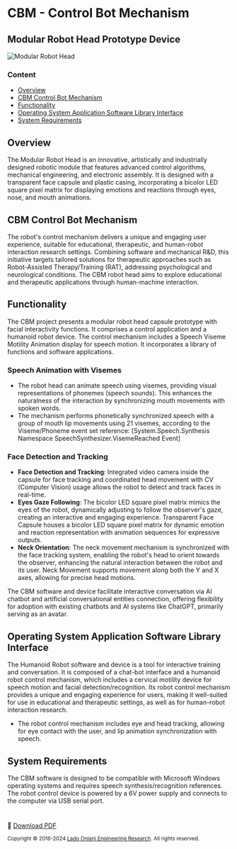 # CBM - Control Bot Mechanism
## Modular Robot Head Prototype Device

![Modular Robot Head](https://github.com/Engineering-Research-Lab/Modular-Robot-Head/blob/main/image/cbm-robot-modular-head-(3).png)
 
### Content

- [Overview](#overview)
- [CBM Control Bot Mechanism](#cbm-control-bot-mechanism)
- [Functionality](#functionality)
- [Operating System Application Software Library Interface](#operating-system-application-software-library-interface)
- [System Requirements](#system-requirements)
 
## Overview

The Modular Robot Head is an innovative, artistically and industrially designed robotic module that features advanced control algorithms, mechanical engineering, and electronic assembly. It is designed with a transparent face capsule and plastic casing, incorporating a bicolor LED square pixel matrix for displaying emotions and reactions through eyes, nose, and mouth animations. 

## CBM Control Bot Mechanism 

The robot's control mechanism delivers a unique and engaging user experience, suitable for educational, therapeutic, and human-robot interaction research settings. Combining software and mechanical R&D, this initiative targets tailored solutions for therapeutic approaches such as Robot-Assisted Therapy/Training (RAT), addressing psychological and neurological conditions. The CBM robot head aims to explore educational and therapeutic applications through human-machine interaction.

 
## Functionality 

The CBM project presents a modular robot head capsule prototype with facial interactivity functions. It comprises a control application and a humanoid robot device. The control mechanism includes a Speech Viseme Motility Animation display for speech motion. It incorporates a library of functions and software applications.

 
### Speech Animation with Visemes 

- The robot head can animate speech using visemes, providing visual representations of phonemes (speech sounds). This enhances the naturalness of the interaction by synchronizing mouth movements with spoken words.
- The mechanism performs phonetically synchronized speech with a group of mouth lip movements using 21 visemes, according to the Viseme/Phoneme event set reference: [System.Speech.Synthesis Namespace SpeechSynthesizer.VisemeReached Event] 
### Face Detection and Tracking 

- **Face Detection and Tracking**: Integrated video camera inside the capsule for face tracking and coordinated head movement with CV (Computer Vision) usage allows the robot to detect and track faces in real-time.
- **Eyes Gaze Following**: The bicolor LED square pixel matrix mimics the eyes of the robot, dynamically adjusting to follow the observer's gaze, creating an interactive and engaging experience. Transparent Face Capsule houses a bicolor LED square pixel matrix for dynamic emotion and reaction representation with animation sequences for expressive outputs.
- **Neck Orientation**: The neck movement mechanism is synchronized with the face tracking system, enabling the robot's head to orient towards the observer, enhancing the natural interaction between the robot and its user. Neck Movement supports movement along both the Y and X axes, allowing for precise head motions.
 
The CBM software and device facilitate interactive conversation via AI chatbot and artificial conversational entities connection, offering flexibility for adoption with existing chatbots and AI systems like ChatGPT, primarily serving as an avatar.
 
## Operating System Application Software Library Interface
 
The Humanoid Robot software and device is a tool for interactive training and conversation. It is composed of a chat-bot interface and a humanoid robot control mechanism, which includes a cervical motility device for speech motion and facial detection/recognition. Its robot control mechanism provides a unique and engaging experience for users, making it well-suited for use in educational and therapeutic settings, as well as for human-robot interaction research.

- The robot control mechanism includes eye and head tracking, allowing for eye contact with the user, and lip animation synchronization with speech. 

## System Requirements

The CBM software is designed to be compatible with Microsoft Windows operating systems and requires speech synthesis/recognition references.
The robot control device is powered by a 6V power supply and connects to the computer via USB serial port.

#

📌 [Download PDF](https://github.com/Engineering-Research-Lab/Workflow-Documentation/blob/main/Docs/PDF/Engineering-Research-Lab_CBM-Project.pdf)

<sub>Copyright © 2016-2024 <a href="https://github.com/Engineering-Research-Lab">Lado Oniani Engineering Research</a>. All rights reserved.</sub>
